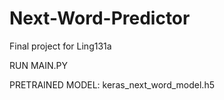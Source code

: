 # Next-Word-Predictor
Final project for Ling131a

RUN MAIN.PY
 
PRETRAINED MODEL: keras_next_word_model.h5

